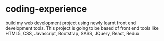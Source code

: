# coding-experience
build my web development project using newly learnt front end development tools.
This project is going to be based of front end tools like HTML5, CSS, Javascript, Bootstrap, SASS, JQuery, React, Redux
